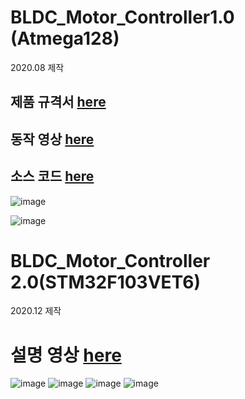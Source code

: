 # BLDC_Motor_Controller1.0 (Atmega128) 
2020.08 제작
## 제품 규격서 [here](https://github.com/engineerjkk/BLDC_Motor_Controller/blob/main/BLDC_Motor/JK%20MOTOR%201.0%20%EC%A0%9C%ED%92%88%EA%B7%9C%EA%B2%A9%EC%84%9C.pdf)    
## 동작 영상 [here](https://blog.naver.com/engineerjkk/222187851683)  
## 소스 코드 [here](https://github.com/engineerjkk/BLDC_Motor_Controller/blob/main/BLDCMOTOR.c)
![image](https://user-images.githubusercontent.com/76835313/114378652-e271c680-9bc2-11eb-941d-9432cc70106f.png)

![image](https://user-images.githubusercontent.com/76835313/114378613-d84fc800-9bc2-11eb-8b0d-220db2be9eeb.png)  

# BLDC_Motor_Controller 2.0(STM32F103VET6)  
2020.12 제작 
# 설명 영상 [here](https://blog.naver.com/engineerjkk/222187850240)
![image](https://user-images.githubusercontent.com/76835313/116801983-02edca80-ab4a-11eb-94be-52059619ed5a.png)
![image](https://user-images.githubusercontent.com/76835313/114378942-2f559d00-9bc3-11eb-878d-36cb76e33686.png)
![image](https://user-images.githubusercontent.com/76835313/114379084-58762d80-9bc3-11eb-884a-2613a58eef7f.png)
![image](https://user-images.githubusercontent.com/76835313/114378993-3ed4e600-9bc3-11eb-9c7b-e2073814e7f4.png)
